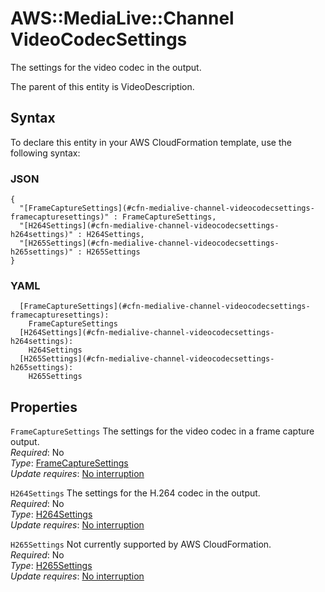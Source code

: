 # AWS::MediaLive::Channel VideoCodecSettings<a name="aws-properties-medialive-channel-videocodecsettings"></a>

The settings for the video codec in the output\.

The parent of this entity is VideoDescription\.

## Syntax<a name="aws-properties-medialive-channel-videocodecsettings-syntax"></a>

To declare this entity in your AWS CloudFormation template, use the following syntax:

### JSON<a name="aws-properties-medialive-channel-videocodecsettings-syntax.json"></a>

```
{
  "[FrameCaptureSettings](#cfn-medialive-channel-videocodecsettings-framecapturesettings)" : FrameCaptureSettings,
  "[H264Settings](#cfn-medialive-channel-videocodecsettings-h264settings)" : H264Settings,
  "[H265Settings](#cfn-medialive-channel-videocodecsettings-h265settings)" : H265Settings
}
```

### YAML<a name="aws-properties-medialive-channel-videocodecsettings-syntax.yaml"></a>

```
  [FrameCaptureSettings](#cfn-medialive-channel-videocodecsettings-framecapturesettings): 
    FrameCaptureSettings
  [H264Settings](#cfn-medialive-channel-videocodecsettings-h264settings): 
    H264Settings
  [H265Settings](#cfn-medialive-channel-videocodecsettings-h265settings): 
    H265Settings
```

## Properties<a name="aws-properties-medialive-channel-videocodecsettings-properties"></a>

`FrameCaptureSettings`  <a name="cfn-medialive-channel-videocodecsettings-framecapturesettings"></a>
The settings for the video codec in a frame capture output\.  
*Required*: No  
*Type*: [FrameCaptureSettings](aws-properties-medialive-channel-framecapturesettings.md)  
*Update requires*: [No interruption](https://docs.aws.amazon.com/AWSCloudFormation/latest/UserGuide/using-cfn-updating-stacks-update-behaviors.html#update-no-interrupt)

`H264Settings`  <a name="cfn-medialive-channel-videocodecsettings-h264settings"></a>
The settings for the H\.264 codec in the output\.  
*Required*: No  
*Type*: [H264Settings](aws-properties-medialive-channel-h264settings.md)  
*Update requires*: [No interruption](https://docs.aws.amazon.com/AWSCloudFormation/latest/UserGuide/using-cfn-updating-stacks-update-behaviors.html#update-no-interrupt)

`H265Settings`  <a name="cfn-medialive-channel-videocodecsettings-h265settings"></a>
Not currently supported by AWS CloudFormation\.  
*Required*: No  
*Type*: [H265Settings](aws-properties-medialive-channel-h265settings.md)  
*Update requires*: [No interruption](https://docs.aws.amazon.com/AWSCloudFormation/latest/UserGuide/using-cfn-updating-stacks-update-behaviors.html#update-no-interrupt)